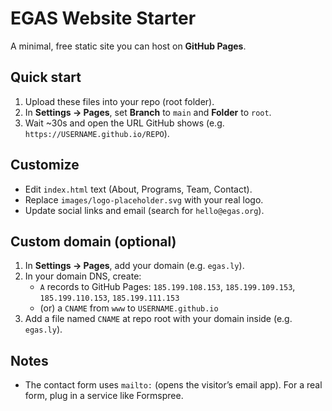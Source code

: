 # EGAS Website Starter

A minimal, free static site you can host on **GitHub Pages**.

## Quick start
1. Upload these files into your repo (root folder).
2. In **Settings → Pages**, set **Branch** to `main` and **Folder** to `root`.
3. Wait ~30s and open the URL GitHub shows (e.g. `https://USERNAME.github.io/REPO`).

## Customize
- Edit `index.html` text (About, Programs, Team, Contact).
- Replace `images/logo-placeholder.svg` with your real logo.
- Update social links and email (search for `hello@egas.org`).

## Custom domain (optional)
1. In **Settings → Pages**, add your domain (e.g. `egas.ly`).
2. In your domain DNS, create:
   - `A` records to GitHub Pages: `185.199.108.153`, `185.199.109.153`, `185.199.110.153`, `185.199.111.153`
   - (or) a `CNAME` from `www` to `USERNAME.github.io`
3. Add a file named `CNAME` at repo root with your domain inside (e.g. `egas.ly`).

## Notes
- The contact form uses `mailto:` (opens the visitor’s email app). For a real form, plug in a service like Formspree.
